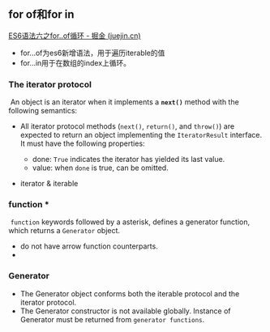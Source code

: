## for of和for in

[ES6语法六之for..of循环 - 掘金 (juejin.cn)](https://juejin.cn/post/7135249879416668191)

* for...of为es6新增语法，用于遍历iterable的值
* for...in用于在数组的index上循环。

### The iterator protocol

​	An object is an iterator when it implements a **`next()`** method with the following semantics:

* All iterator protocol methods (`next()`, `return()`, and `throw()`) are expected to return an object implementing the `IteratorResult` interface. It must have the following properties:
  * done:  `True` indicates the iterator has yielded its last value.
  * value: when `done` is true, can be omitted.  

* iterator & iterable

### function *

​	`function` keywords followed by a asterisk, defines a generator function, which returns a `Generator` object.

* do not have arrow function counterparts. 
* 

### Generator

* The Generator object conforms both the iterable protocol and the iterator protocol.
* The Generator constructor is not available globally. Instance of Generator must be returned from `generator functions`. 